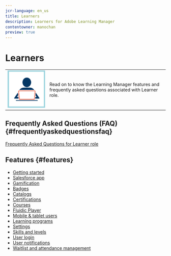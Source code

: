 ```yaml
---
jcr-language: en_us
title: Learners
description: Learners for Adobe Learning Manager
contentowner: manochan
preview: true
---
```



# Learners

<table> 
 <tbody>
  <tr> 
   <td><img src="assets/learner2.png"></td> 
   <td><p>Read on to know the Learning Manager features and frequently asked questions associated with Learner role. </p></td> 
  </tr> 
 </tbody>
</table>

## Frequently Asked Questions (FAQ) {#frequentlyaskedquestionsfaq}

[Frequently Asked Questions for Learner role](learners/frequently-asked-questions-for-learners.md)

## Features {#features}

* [Getting started](learners/feature-summary/getting-started-learner.md)
* [Salesforce app](learners/feature-summary/sfdc-app.md) 
* [Gamification](learners/feature-summary/gamification.md)
* [Badges](learners/feature-summary/badges.md)
* [Catalogs](learners/feature-summary/catalogs.md)
* [Certifications](learners/feature-summary/certifications.md)
* [Courses](learners/feature-summary/courses.md)
* [Fluidic Player](learners/feature-summary/fluidic-player.md)
* [Mobile & tablet users](learners/feature-summary/ipad-android-tablet-users.md)
* [Learning programs](learners/feature-summary/learning-programs.md)
* [Settings](learners/feature-summary/settings.md)
* [Skills and levels](learners/feature-summary/skills-levels.md)
* [User login](learners/feature-summary/user-login.md)
* [User notifications](learners/feature-summary/user-notifications.md)
* [Waitlist and attendance management](learners/feature-summary/waitlist-attendance-management.md)
